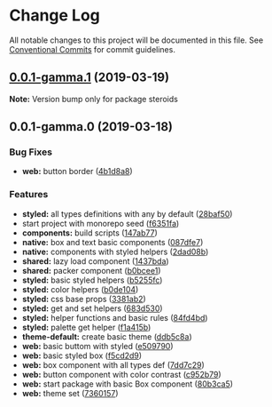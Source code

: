 # Change Log

All notable changes to this project will be documented in this file.
See [Conventional Commits](https://conventionalcommits.org) for commit guidelines.

## [0.0.1-gamma.1](https://github.com/brunobertolini/steroids/compare/v0.0.1-gamma.0...v0.0.1-gamma.1) (2019-03-19)

**Note:** Version bump only for package steroids





## 0.0.1-gamma.0 (2019-03-18)


### Bug Fixes

* **web:** button border ([4b1d8a8](https://github.com/brunobertolini/steroids/commit/4b1d8a8))


### Features

* **styled:** all types definitions with any by default ([28baf50](https://github.com/brunobertolini/steroids/commit/28baf50))
* start project with monorepo seed ([f6351fa](https://github.com/brunobertolini/steroids/commit/f6351fa))
* **components:** build scripts ([147ab77](https://github.com/brunobertolini/steroids/commit/147ab77))
* **native:** box and text basic components ([087dfe7](https://github.com/brunobertolini/steroids/commit/087dfe7))
* **native:** components with styled helpers ([2dad08b](https://github.com/brunobertolini/steroids/commit/2dad08b))
* **shared:** lazy load component ([1437bda](https://github.com/brunobertolini/steroids/commit/1437bda))
* **shared:** packer component ([b0bcee1](https://github.com/brunobertolini/steroids/commit/b0bcee1))
* **styled:** basic styled helpers ([b5255fc](https://github.com/brunobertolini/steroids/commit/b5255fc))
* **styled:** color helpers ([b0de104](https://github.com/brunobertolini/steroids/commit/b0de104))
* **styled:** css base props ([3381ab2](https://github.com/brunobertolini/steroids/commit/3381ab2))
* **styled:** get and set helpers ([683d530](https://github.com/brunobertolini/steroids/commit/683d530))
* **styled:** helper functions and basic rules ([84fd4bd](https://github.com/brunobertolini/steroids/commit/84fd4bd))
* **styled:** palette get helper ([f1a415b](https://github.com/brunobertolini/steroids/commit/f1a415b))
* **theme-default:** create basic theme ([ddb5c8a](https://github.com/brunobertolini/steroids/commit/ddb5c8a))
* **web:** basic buttom with styled ([e509790](https://github.com/brunobertolini/steroids/commit/e509790))
* **web:** basic styled box ([f5cd2d9](https://github.com/brunobertolini/steroids/commit/f5cd2d9))
* **web:** box component with all types def ([7dd7c29](https://github.com/brunobertolini/steroids/commit/7dd7c29))
* **web:** button component with color contrast ([c952b79](https://github.com/brunobertolini/steroids/commit/c952b79))
* **web:** start package with basic Box component ([80b3ca5](https://github.com/brunobertolini/steroids/commit/80b3ca5))
* **web:** theme set ([7360157](https://github.com/brunobertolini/steroids/commit/7360157))
